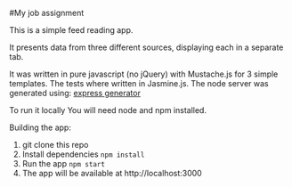 #My job assignment

This is a simple feed reading app.

It presents data from three different sources, displaying each in a separate tab.

It was written in pure javascript (no jQuery) with Mustache.js for 3 simple templates. The tests where written in Jasmine.js.
The node server was generated using:
[express generator](https://www.npmjs.com/package/express-generator)

To run it locally You will need node and npm installed.

Building the app:

1. git clone this repo
2. Install dependencies  `npm install`
3. Run the app `npm start`
4. The app will be available at http://localhost:3000